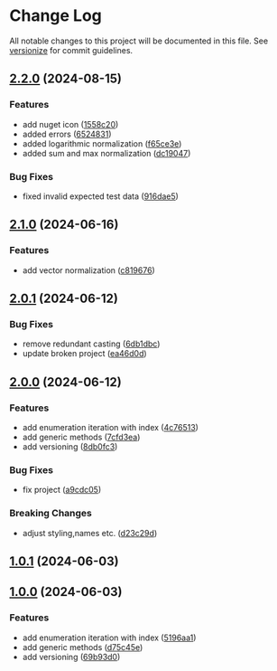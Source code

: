 # Change Log

All notable changes to this project will be documented in this file. See [versionize](https://github.com/versionize/versionize) for commit guidelines.

<a name="2.2.0"></a>
## [2.2.0](https://www.github.com/SarcasticMoose/mcda-toolkit/releases/tag/v2.2.0) (2024-08-15)

### Features

* add nuget icon ([1558c20](https://www.github.com/SarcasticMoose/mcda-toolkit/commit/1558c2073cc0b7f565f826ba14e769c70986449f))
* added errors ([6524831](https://www.github.com/SarcasticMoose/mcda-toolkit/commit/65248318abca6fcd3d1c691c6f7e01317e4dff12))
* added logarithmic normalization ([f65ce3e](https://www.github.com/SarcasticMoose/mcda-toolkit/commit/f65ce3e69412df6c3fe6249f643c663b2980565a))
* added sum and max normalization ([dc19047](https://www.github.com/SarcasticMoose/mcda-toolkit/commit/dc19047207858938f4d53dc6e9b8b53f558d2cd0))

### Bug Fixes

* fixed invalid expected test data ([916dae5](https://www.github.com/SarcasticMoose/mcda-toolkit/commit/916dae51933866165bcc8b85e3d5587eb55d8ffb))

<a name="2.1.0"></a>
## [2.1.0](https://www.github.com/SarcasticMoose/mcda-toolkit/releases/tag/v2.1.0) (2024-06-16)

### Features

* add vector normalization ([c819676](https://www.github.com/SarcasticMoose/mcda-toolkit/commit/c81967667e032413cdad426a9a5a0e6dfecd6804))

<a name="2.0.1"></a>
## [2.0.1](https://www.github.com/SarcasticMoose/mcda-toolkit/releases/tag/v2.0.1) (2024-06-12)

### Bug Fixes

* remove redundant casting ([6db1dbc](https://www.github.com/SarcasticMoose/mcda-toolkit/commit/6db1dbc1f88f2e342d8b3d7aa81364d90e4dfab5))
* update broken project ([ea46d0d](https://www.github.com/SarcasticMoose/mcda-toolkit/commit/ea46d0d1c43ba0c25c957fbc6dd60e70dfd88326))

<a name="2.0.0"></a>
## [2.0.0](https://www.github.com/SarcasticMoose/mcda-toolkit/releases/tag/v2.0.0) (2024-06-12)

### Features

* add enumeration iteration with index ([4c76513](https://www.github.com/SarcasticMoose/mcda-toolkit/commit/4c76513a9100a629accd43f28bd41d33d6e211ea))
* add generic methods ([7cfd3ea](https://www.github.com/SarcasticMoose/mcda-toolkit/commit/7cfd3eac2afcd59b4c7f2e808eddf9aa926386a5))
* add versioning ([8db0fc3](https://www.github.com/SarcasticMoose/mcda-toolkit/commit/8db0fc30cd345134a7210b069fb519b193f27bc8))

### Bug Fixes

* fix project ([a9cdc05](https://www.github.com/SarcasticMoose/mcda-toolkit/commit/a9cdc05d72d01901eb0be13aa1772187fabfa083))

### Breaking Changes

* adjust styling,names etc. ([d23c29d](https://www.github.com/SarcasticMoose/mcda-toolkit/commit/d23c29dd9d1f3924f5aabc82b5a3472bc085d9dd))

<a name="1.0.1"></a>
## [1.0.1](https://www.github.com/SarcasticMoose/mcda-toolkit/releases/tag/v1.0.1) (2024-06-03)

<a name="1.0.0"></a>
## [1.0.0](https://www.github.com/SarcasticMoose/mcda-toolkit/releases/tag/v1.0.0) (2024-06-03)

### Features

* add enumeration iteration with index ([5196aa1](https://www.github.com/SarcasticMoose/mcda-toolkit/commit/5196aa1df9c2b86d6a495454b2e3fb9a2a5f3d1d))
* add generic methods ([d75c45e](https://www.github.com/SarcasticMoose/mcda-toolkit/commit/d75c45e9bb11a8a001be2151ffd8a070d1461fc7))
* add versioning ([69b93d0](https://www.github.com/SarcasticMoose/mcda-toolkit/commit/69b93d0b2d4669bb7ffb28f3e36fb754280ea352))

